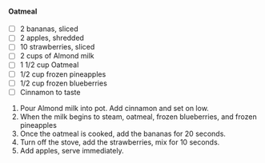 #### Oatmeal
- [ ] 2 bananas, sliced
- [ ] 2 apples, shredded
- [ ] 10 strawberries, sliced
- [ ] 2 cups of Almond milk
- [ ] 1 1/2 cup Oatmeal
- [ ] 1/2 cup frozen pineapples
- [ ] 1/2 cup frozen blueberries
- [ ] Cinnamon to taste

1. Pour Almond milk into pot. Add cinnamon and set on low.
1. When the milk begins to steam, oatmeal, frozen blueberries, and frozen pineapples
1. Once the oatmeal is cooked, add the bananas for 20 seconds.
1. Turn off the stove, add the strawberries, mix for 10 seconds.
1. Add apples, serve immediately.